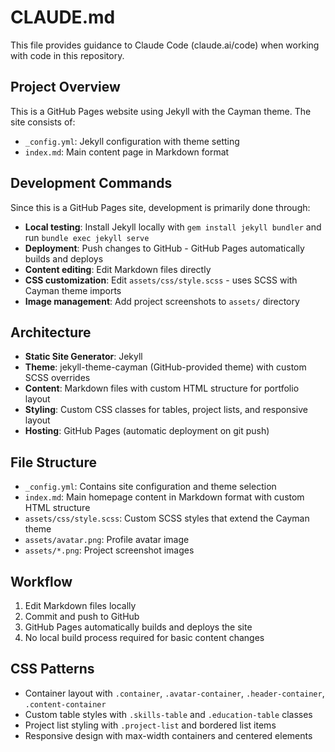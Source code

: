 # CLAUDE.md

This file provides guidance to Claude Code (claude.ai/code) when working with code in this repository.

## Project Overview

This is a GitHub Pages website using Jekyll with the Cayman theme. The site consists of:
- `_config.yml`: Jekyll configuration with theme setting
- `index.md`: Main content page in Markdown format

## Development Commands

Since this is a GitHub Pages site, development is primarily done through:
- **Local testing**: Install Jekyll locally with `gem install jekyll bundler` and run `bundle exec jekyll serve`
- **Deployment**: Push changes to GitHub - GitHub Pages automatically builds and deploys
- **Content editing**: Edit Markdown files directly
- **CSS customization**: Edit `assets/css/style.scss` - uses SCSS with Cayman theme imports
- **Image management**: Add project screenshots to `assets/` directory

## Architecture

- **Static Site Generator**: Jekyll
- **Theme**: jekyll-theme-cayman (GitHub-provided theme) with custom SCSS overrides
- **Content**: Markdown files with custom HTML structure for portfolio layout
- **Styling**: Custom CSS classes for tables, project lists, and responsive layout
- **Hosting**: GitHub Pages (automatic deployment on git push)

## File Structure

- `_config.yml`: Contains site configuration and theme selection
- `index.md`: Main homepage content in Markdown format with custom HTML structure
- `assets/css/style.scss`: Custom SCSS styles that extend the Cayman theme
- `assets/avatar.png`: Profile avatar image
- `assets/*.png`: Project screenshot images

## Workflow

1. Edit Markdown files locally
2. Commit and push to GitHub
3. GitHub Pages automatically builds and deploys the site
4. No local build process required for basic content changes

## CSS Patterns

- Container layout with `.container`, `.avatar-container`, `.header-container`, `.content-container`
- Custom table styles with `.skills-table` and `.education-table` classes
- Project list styling with `.project-list` and bordered list items
- Responsive design with max-width containers and centered elements